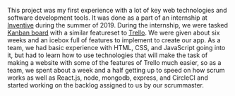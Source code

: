 This project was my first experience with a lot of key web technologies and software development tools. It was done as a part of an internship at [Inventive](https://inventive.io) during the summer of 2019. During the internship, we were tasked [Kanban board](https://en.wikipedia.org/wiki/Kanban_board) with a similar featureset to [Trello](https://trello.com). We were given about six weeks and an icebox full of features to implement to create our app. As a team, we had basic experience with HTML, CSS, and JavaScript going into it, but had to learn how to use technologies that will make the task of making a website with some of the features of Trello much easier, so as a team, we spent about a week and a half getting up to speed on how scrum works as well as React.js, node, mongodb, express, and CircleCI and started working on the backlog assigned to us by our scrummaster.
